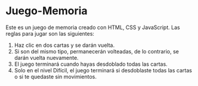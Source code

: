 # Juego-Memoria
Este es un juego de memoria creado con HTML, CSS y JavaScript.
Las reglas para jugar son las siguientes: 
1. Haz clic en dos cartas y se darán vuelta.
2. Si son del mismo tipo, permanecerán volteadas, de lo contrario, se darán vuelta nuevamente.
3. El juego terminará cuando hayas desdoblado todas las cartas.
4. Solo en el nivel Difícil, el juego terminará si desdoblaste todas las cartas o si te quedaste sin movimientos.